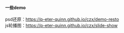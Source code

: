 
#### 一些demo
psd还原：https://p-eter-quinn.github.io/czx/demo-resto </br>
js轮播图：https://p-eter-quinn.github.io/czx/slide-show </br>
